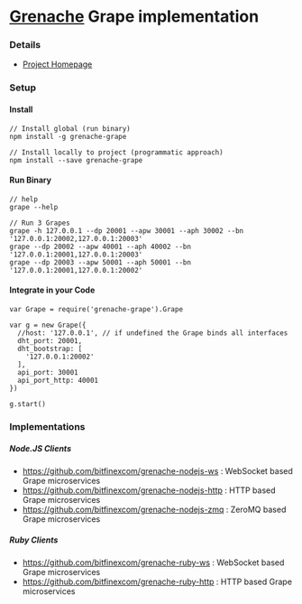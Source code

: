 # [Grenache](https://github.com/bitfinexcom/grenache) Grape implementation

### Details
- [Project Homepage](https://github.com/bitfinexcom/grenache) 

### Setup

#### Install

```
// Install global (run binary)
npm install -g grenache-grape
```

```
// Install locally to project (programmatic approach)
npm install --save grenache-grape
```

#### Run Binary

```
// help
grape --help
```

```
// Run 3 Grapes
grape -h 127.0.0.1 --dp 20001 --apw 30001 --aph 30002 --bn '127.0.0.1:20002,127.0.0.1:20003'
grape --dp 20002 --apw 40001 --aph 40002 --bn '127.0.0.1:20001,127.0.0.1:20003'
grape --dp 20003 --apw 50001 --aph 50001 --bn '127.0.0.1:20001,127.0.0.1:20002'
```

#### Integrate in your Code

```
var Grape = require('grenache-grape').Grape

var g = new Grape({
  //host: '127.0.0.1', // if undefined the Grape binds all interfaces
  dht_port: 20001,
  dht_bootstrap: [
    '127.0.0.1:20002'
  ],
  api_port: 30001
  api_port_http: 40001
})

g.start()
```

### Implementations

##### Node.JS Clients
* https://github.com/bitfinexcom/grenache-nodejs-ws : WebSocket based Grape microservices
* https://github.com/bitfinexcom/grenache-nodejs-http : HTTP based Grape microservices
* https://github.com/bitfinexcom/grenache-nodejs-zmq : ZeroMQ based Grape microservices

##### Ruby Clients
* https://github.com/bitfinexcom/grenache-ruby-ws : WebSocket based Grape microservices
* https://github.com/bitfinexcom/grenache-ruby-http : HTTP based Grape microservices
